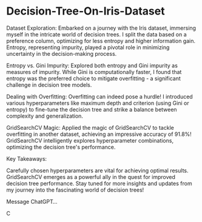 # Decision-Tree-On-Iris-Dataset



Dataset Exploration:
Embarked on a journey with the Iris dataset, immersing myself in the intricate world of decision trees. I split the data based on a preference column, optimizing for less entropy and higher information gain. Entropy, representing impurity, played a pivotal role in minimizing uncertainty in the decision-making process.

Entropy vs. Gini Impurity:
Explored both entropy and Gini impurity as measures of impurity. While Gini is computationally faster, I found that entropy was the preferred choice to mitigate overfitting - a significant challenge in decision tree models.

Dealing with Overfitting:
Overfitting can indeed pose a hurdle! I introduced various hyperparameters like maximum depth and criterion (using Gini or entropy) to fine-tune the decision tree and strike a balance between complexity and generalization.

GridSearchCV Magic:
Applied the magic of GridSearchCV to tackle overfitting in another dataset, achieving an impressive accuracy of 91.8%! GridSearchCV intelligently explores hyperparameter combinations, optimizing the decision tree's performance.

Key Takeaways:

Carefully chosen hyperparameters are vital for achieving optimal results.
GridSearchCV emerges as a powerful ally in the quest for improved decision tree performance.
Stay tuned for more insights and updates from my journey into the fascinating world of decision trees! 





Message ChatGPT…

C
